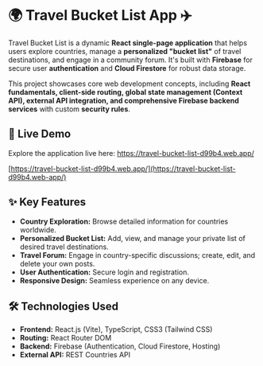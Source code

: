 # 🌍 Travel Bucket List App ✈️

Travel Bucket List is a dynamic **React single-page application** that helps users explore countries, manage a **personalized "bucket list"** of travel destinations, and engage in a community forum. It's built with **Firebase** for secure user **authentication** and **Cloud Firestore** for robust data storage.

This project showcases core web development concepts, including **React fundamentals, client-side routing, global state management (Context API), external API integration, and comprehensive Firebase backend services** with custom **security rules**.

## 🚀 Live Demo

Explore the application live here: https://travel-bucket-list-d99b4.web.app/

[https://travel-bucket-list-d99b4.web.app/](https://travel-bucket-list-d99b4.web-app/)

## ✨ Key Features

* **Country Exploration:** Browse detailed information for countries worldwide.
* **Personalized Bucket List:** Add, view, and manage your private list of desired travel destinations.
* **Travel Forum:** Engage in country-specific discussions; create, edit, and delete your own posts.
* **User Authentication:** Secure login and registration.
* **Responsive Design:** Seamless experience on any device.

## 🛠️ Technologies Used

* **Frontend:** React.js (Vite), TypeScript, CSS3 (Tailwind CSS)
* **Routing:** React Router DOM
* **Backend:** Firebase (Authentication, Cloud Firestore, Hosting)
* **External API:** REST Countries API

